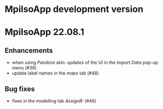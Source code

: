 # MpiIsoApp development version

# MpiIsoApp 22.08.1

## Enhancements
- when using _Pandora_ skin: updates of the UI in the _Import Data_ pop-up menu (#39)
- update label names in the _maps_ tab (#48)

## Bug fixes

- fixes in the modelling tab _AssignR_: (#46)
